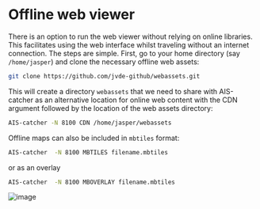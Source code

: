 # Offline web viewer

There is an option to run the web viewer without relying on online libraries. This facilitates using the web interface whilst traveling without an internet connection. The steps are simple. First, go to your home directory (say `/home/jasper`) and clone the necessary offline web assets:
```bash
git clone https://github.com/jvde-github/webassets.git
```
This will create a directory `webassets` that we need to share with AIS-catcher as an alternative location for online web content  with the CDN argument followed by the location of the web assets directory:
```bash
AIS-catcher -N 8100 CDN /home/jasper/webassets
```
Offline maps can also be included in `mbtiles` format:
```bash
AIS-catcher  -N 8100 MBTILES filename.mbtiles
```
or as an overlay
```bash
AIS-catcher  -N 8100 MBOVERLAY filename.mbtiles
```

![image](https://github.com/user-attachments/assets/3a0282b5-8e16-4fe1-bedf-7a0e97d75674)

